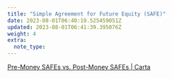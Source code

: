 ```yaml
---
title: "Simple Agreement for Future Equity (SAFE)"
date: 2023-08-01T06:40:19.525459051Z
updated: 2023-08-01T06:41:39.395076Z
weight: 4
extra:
  note_type:  
---
```


[Pre-Money SAFEs vs. Post-Money SAFEs | Carta](https://carta.com/blog/pre-money-and-post-money-safes/)

